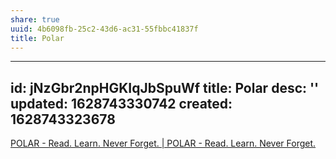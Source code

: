 ```yaml
---
share: true
uuid: 4b6098fb-25c2-43d6-ac31-55fbbc41837f
title: Polar
---
```

---
id: jNzGbr2npHGKIqJbSpuWf
title: Polar
desc: ''
updated: 1628743330742
created: 1628743323678
---

[POLAR - Read. Learn. Never Forget. | POLAR - Read. Learn. Never Forget.](https://getpolarized.io/)